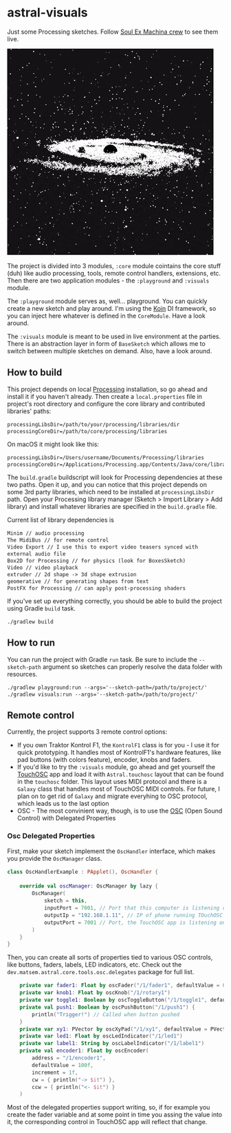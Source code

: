 # astral-visuals

Just some Processing sketches.
Follow [Soul Ex Machina crew](https://www.facebook.com/SoulExMachinaDnB) to see them live.


![](demo-gif.gif)

The project is divided into 3 modules, `:core` module cointains the core stuff (duh) like audio processing, tools, remote control handlers, extensions, etc. Then there are two application modules - the `:playground` and `:visuals` module.

The `:playground` module serves as, well... playground. You can quickly create a new sketch and play around. I'm using the [Koin](https://insert-koin.io/) DI framework, so you can inject here whatever is defined in the `CoreModule`. Have a look around.

The `:visuals` module is meant to be used in live environment at the parties. There is an abstraction layer in form of `BaseSketch` which allows me to switch between multiple sketches on demand. Also, have a look around.

## How to build

This project depends on local [Processing](https://processing.org) installation, so go ahead and install it if you haven't already. Then create a `local.properties` file in project's root directory and configure the core library and contributed libraries' paths:

```
processingLibsDir=/path/to/your/processing/libraries/dir
processingCoreDir=/path/to/core/processing/libraries
```

On macOS it might look like this:

```
processingLibsDir=/Users/username/Documents/Processing/libraries
processingCoreDir=/Applications/Processing.app/Contents/Java/core/library
```

The `build.gradle` buildscript will look for Processing dependencies at these two paths. Open it up, and you can notice that this project depends on some 3rd party libraries, which need to be installed at `processingLibsDir` path. Open your Processing library manager (Sketch > Import Library > Add library) and install whatever libraries are specified in the `build.gradle` file.

Current list of library dependencies is

```
Minim // audio processing
The MidiBus // for remote control
Video Export // I use this to export video teasers synced with external audio file
Box2D for Processing // for physics (look for BoxesSketch)
Video // video playback
extruder // 2d shape -> 3d shape extrusion
geomerative // for generating shapes from text
PostFX for Processing // can apply post-processing shaders
```

If you've set up everything correctly, you should be able to build the project using Gradle `build` task.

```
./gradlew build
```

## How to run

You can run the project with Gradle `run` task. Be sure to include the `--sketch-path` argument so sketches can properly resolve the data folder with resources.

```
./gradlew playground:run --args='--sketch-path=/path/to/project/'
./gradlew visuals:run --args='--sketch-path=/path/to/project/'
```

## Remote control
Currently, the project supports 3 remote control options:

- If you own Traktor Kontrol F1, the `KontrolF1` class is for you - I use it for quick prototyping. It handles most of KontrolF1's hardware features, like pad buttons (with colors feature), encoder, knobs and faders.
- If you'd like to try the `:visuals` module, go ahead and get yourself the [TouchOSC](https://hexler.net/products/touchosc) app and load it with `Astral.touchosc` layout that can be found in the `touchosc` folder. This layout uses MIDI protocol and there is a `Galaxy` class that handles most of TouchOSC MIDI controls. For future, I plan on to get rid of `Galaxy` and migrate everyhing to OSC protocol, which leads us to the last option
- OSC - The most convinient way, though, is to use the [OSC](http://opensoundcontrol.org/introduction-osc) (Open Sound Control) with Delegated Properties

### Osc Delegated Properties
First, make your sketch implement the `OscHandler` interface, which makes you provide the `OscManager` class.

```kotlin
class OscHandlerExample : PApplet(), OscHandler {

    override val oscManager: OscManager by lazy {
        OscManager(
            sketch = this,
            inputPort = 7001, // Port that this computer is listening on
            outputIp = "192.168.1.11", // IP of phone running TOuchOSC
            outputPort = 7001 // Port, the TouchOSC app is listening on
        )
    }
}
```

Then, you can create all sorts of properties tied to various OSC controls, like buttons, faders, labels, LED indicators, etc. Check out the `dev.matsem.astral.core.tools.osc.delegates` package for full list.

```kotlin
    private var fader1: Float by oscFader("/1/fader1", defaultValue = 0.5f)
    private var knob1: Float by oscKnob("/1/rotary1")
    private var toggle1: Boolean by oscToggleButton("/1/toggle1", defaultValue = false)
    private val push1: Boolean by oscPushButton("/1/push1") { 
        println("Trigger!") // Called when button pushed
    }
    private var xy1: PVector by oscXyPad("/1/xy1", defaultValue = PVector(0.5f, 0.5f))
    private var led1: Float by oscLedIndicator("/1/led1")
    private var label1: String by oscLabelIndicator("/1/label1")
    private val encoder1: Float by oscEncoder(
        address = "/1/encoder1",
        defaultValue = 100f,
        increment = 1f,
        cw = { println("-> $it") },
        ccw = { println("<- $it") }
    )
```

Most of the delegated properties support writing, so, if for example you create the fader variable and at some point in time you assing the value into it, the corresponding control in TouchOSC app will reflect that change.
